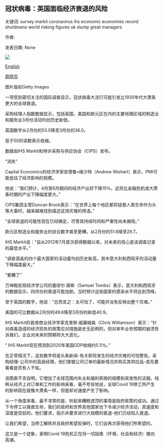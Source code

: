 ## 冠状病毒：英国面临经济衰退的风险

关键词: survey markit coronavirus ihs economic economies record shutdowns world risking figures uk slump great managers

作者: 

发表日期: None

![](https://ichef.bbci.co.uk/news/1024/branded_news/1677E/production/_111603029_gettyimages-1216430817.jpg)

[English](Coronavirus%3A%20UK%20among%20economies%20risking%20record%20slump.md)

[原网页](https://www.bbc.com/news/business-52158444)

图片版权Getty Images

一项受到密切关注的国际调查显示，冠状病毒大流行可能引发比1930年代大萧条更大的全球衰退。

采购经理人指数数据显示，包括英国，美国和欧元区在内的主要地理区域的制造业和服务业3月份活动均创历史新低。

英国数字从2月份的53.0降至3月份的36.0。

低于50的读数表示收缩。

数据由IHS Markit和特许采购与供应协会（CIPS）发布。

“消失”

Capital Economics的经济学家安德鲁•维沙特（Andrew Wishart）表示，PMI可能低估了经济影响的规模。

他说：“我们预计，4月至6月期间的经济产出将下降15％，这将比金融危机或大萧条时期的产出下降幅度更大。”

CIPS集团主管Duncan Brock表示：“在世界上每个地区都将拯救人类生命作为头等大事时，越来越难找到描述这场灾难的用语。”

“全球衰退的可能性现在已经确定，尽管其持续时间和严重性尚未揭晓。”

欧元区制造业和服务业的综合数字甚至更糟，从2月份的51.6降至29.7。

IHS Markit说：“自从2012年7月首次获得数据以来，对未来的信心是该调查记录的最低水平。”

“调查涵盖的四个最大国家的活动量均创历史新高，其中意大利和西班牙的活动量下降幅度最大。”

“更糟了”

万神殿宏观经济学公司的塞缪尔·唐斯（Samuel Tombs）表示，意大利和西班牙的数据显示，四月份的衰退可能加剧，当时预计这些国家的感染水平将达到顶峰。

至于英国的数字，他说：“总而言之：太可怕了，可能并没有反映出整个灾难。”

美国的可比数据从2月份的49.6降至3​​月份的新低40.9。

IHS Markit的首席商业经济学家克里斯·威廉姆森（Chris Williamson）表示：“针对病毒造成的经济损失的政策应对措施是史无前例的，但对来年业务预期的崩溃告诉我们，企业对未来的预期将大大恶化。

“ IHS Markit现在预测到2020年美国GDP收缩约5.5％。”

在正常情况下，这些数字将是头条新闻-有关即将发生的经济灾难的可怕警告。采购经理-公司中的高级经理，他们掌握公司订单的最新情况并购买其供应品-首先要看看是否有人干枯。

该图表不言自明，它增加了全球范围内失业和福利索赔的规模和突发性的证据。纯粹从经济上对订单和工作的影响来看，毫不夸张地说，全球Covid 19停工所产生的影响现在就像大萧条一样，但是却对速度产生了影响。

从一个角度来看，最不寻常的是，听起来糟糕透顶的事情是政府政策的成功。通过下令停工以挽救生命，我们的政府和世界其他国家也下令减少经济活动，其速度和深度是空前的。他们要求，指示并要求进行大规模的衰退-他们已经陷入衰退。

让我们希望，当停工解除并且政府希望反弹时，它们会再次获得他们所希望的。

这又是一个迹象，表明Covid 19危机正在将一切因素（环境，社会和经济）推向高潮。